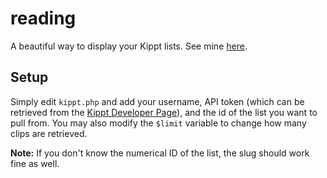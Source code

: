 reading
=======

A beautiful way to display your Kippt lists. See mine [here](http://reading.syropia.net).

## Setup

Simply edit `kippt.php` and add your username, API token (which can be retrieved from the [Kippt Developer Page](http://developers.kippt.com)), and the id of the list you want to pull from. You may also modify the `$limit` variable to change how many clips are retrieved.

**Note:** If you don't know the numerical ID of the list, the slug should work fine as well.  
